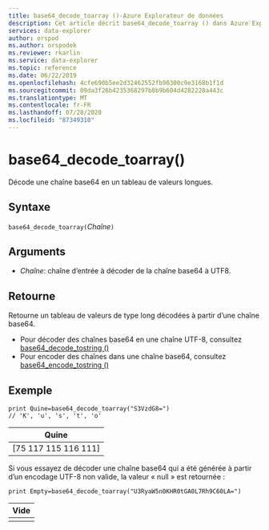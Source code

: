 ```yaml
---
title: base64_decode_toarray ()-Azure Explorateur de données
description: Cet article décrit base64_decode_toarray () dans Azure Explorateur de données.
services: data-explorer
author: orspod
ms.author: orspodek
ms.reviewer: rkarlin
ms.service: data-explorer
ms.topic: reference
ms.date: 06/22/2019
ms.openlocfilehash: 4cfe690b5ee2d32462552fb90300c9e3168b1f1d
ms.sourcegitcommit: 09da3f26b4235368297b8b9b604d4282228a443c
ms.translationtype: MT
ms.contentlocale: fr-FR
ms.lasthandoff: 07/28/2020
ms.locfileid: "87349310"
---
```

# <a name="base64_decode_toarray"></a>base64_decode_toarray()

Décode une chaîne base64 en un tableau de valeurs longues.

## <a name="syntax"></a>Syntaxe

`base64_decode_toarray(`*Chaîne*`)`

## <a name="arguments"></a>Arguments

* *Chaîne*: chaîne d’entrée à décoder de la chaîne base64 à UTF8.

## <a name="returns"></a>Retourne

Retourne un tableau de valeurs de type long décodées à partir d’une chaîne base64.

* Pour décoder des chaînes base64 en une chaîne UTF-8, consultez [base64_decode_tostring ()](base64_decode_tostringfunction.md)
* Pour encoder des chaînes dans une chaîne base64, consultez [base64_encode_tostring ()](base64_encode_tostringfunction.md)

## <a name="example"></a>Exemple

<!-- csl: https://help.kusto.windows.net:443/Samples -->
```kusto
print Quine=base64_decode_toarray("S3VzdG8=")  
// 'K', 'u', 's', 't', 'o'
```

|Quine|
|-----|
|[75 117 115 116 111]|

Si vous essayez de décoder une chaîne base64 qui a été générée à partir d’un encodage UTF-8 non valide, la valeur « null » est retournée :

<!-- csl: https://help.kusto.windows.net:443/Samples -->
```kusto
print Empty=base64_decode_toarray("U3RyaW5n0KHR0tGA0L7Rh9C60LA=")
```

|Vide|
|-----|
||

